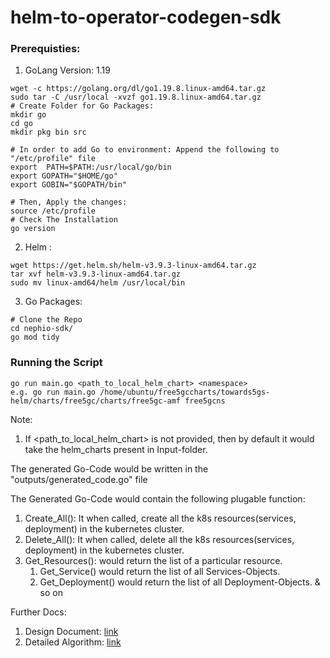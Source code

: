 # helm-to-operator-codegen-sdk 
### Prerequisties:
1. GoLang Version: 1.19
```
wget -c https://golang.org/dl/go1.19.8.linux-amd64.tar.gz
sudo tar -C /usr/local -xvzf go1.19.8.linux-amd64.tar.gz
# Create Folder for Go Packages:
mkdir go
cd go
mkdir pkg bin src

# In order to add Go to environment: Append the following to "/etc/profile" file
export  PATH=$PATH:/usr/local/go/bin
export GOPATH="$HOME/go"
export GOBIN="$GOPATH/bin"

# Then, Apply the changes:
source /etc/profile
# Check The Installation
go version
```


2. Helm :
```
wget https://get.helm.sh/helm-v3.9.3-linux-amd64.tar.gz
tar xvf helm-v3.9.3-linux-amd64.tar.gz
sudo mv linux-amd64/helm /usr/local/bin
```

3. Go Packages:
```
# Clone the Repo
cd nephio-sdk/
go mod tidy
```

### Running the Script
```
go run main.go <path_to_local_helm_chart> <namespace>
e.g. go run main.go /home/ubuntu/free5gccharts/towards5gs-helm/charts/free5gc/charts/free5gc-amf free5gcns
```
Note: 
1. If <path_to_local_helm_chart> is not provided, then by default it would take the helm_charts present in Input-folder.

The generated Go-Code would be written in the "outputs/generated_code.go" file

The Generated Go-Code would contain the following plugable function:
1. Create_All(): It when called, create all the k8s resources(services, deployment) in the kubernetes cluster.
2. Delete_All(): It when called, delete all the k8s resources(services, deployment) in the kubernetes cluster.
3. Get_Resources(): would return the list of a particular resource.
    1. Get_Service() would return the list of all Services-Objects.
    2. Get_Deployment() would return the list of all Deployment-Objects. & so on

Further Docs:
1. Design Document: [link](https://docs.google.com/document/d/1b7WpK_BHe7nRuGP5MOy6Mxf3hpN_cro9/edit)
2. Detailed Algorithm: [link](https://1drv.ms/p/s!AkgeY1fT2A5UhQK4IWBxOJ6YUerh?e=BmBkRc)
